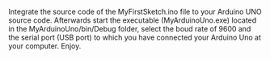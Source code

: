 Integrate the source code of the MyFirstSketch.ino file to your Arduino UNO source code. Afterwards start the executable (MyArduinoUno.exe) located in the MyArduinoUno/bin/Debug folder, select the boud rate of 9600 and the serial port (USB port) to which you have connected your Arduino Uno at your computer. Enjoy.
